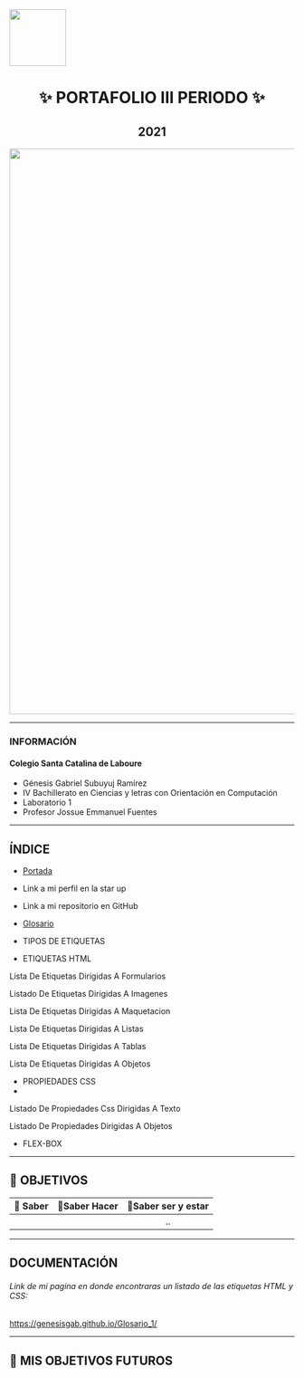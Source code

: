 <img width="100px"  src="https://static.wixstatic.com/media/d1b317_30d85a06c73e4bc7bf0952829a1cddb1~mv1.png/v1/crop/x_0,y_4,w_775,h_349/fill/w_408,h_172,al_c,q_85,usm_0.66_1.00_0.01/d1b317_30d85a06c73e4bc7bf0952829a1cddb1~mv1.webp">
<h1 align= "center">
✨ PORTAFOLIO III PERIODO ✨
</h1>
<h2 align="center">
2021
</h2>
<img width="1000px" src="https://definicion.de/wp-content/uploads/2008/03/computadora-1.jpg">

------------

### INFORMACIÓN

#### Colegio Santa Catalina de Laboure

- Génesis Gabriel Subuyuj Ramírez
- IV Bachillerato en Ciencias y letras con Orientación en Computación
- Laboratorio 1
- Profesor Jossue Emmanuel Fuentes
------------

## ÍNDICE
- [Portada](https://genesisgab.github.io/Glosario_1/ "Portada")

 - Link a mi perfil en la star up

 - Link a mi repositorio en GitHub
 
- [Glosario](https://genesisgab.github.io/Glosario_1/glosario.html "Glosario")

 - TIPOS DE ETIQUETAS
 - ETIQUETAS HTML
 
Lista De Etiquetas Dirigidas A Formularios

Listado De Etiquetas Dirigidas A Imagenes

Lista De Etiquetas Dirigidas A Maquetacion

Lista De Etiquetas Dirigidas A Listas

Lista De Etiquetas Dirigidas A Tablas

Lista De Etiquetas Dirigidas A Objetos

 - PROPIEDADES CSS
 - 
Listado De Propiedades Css Dirigidas A Texto

Listado De Propiedades Dirigidas A Objetos

 - FLEX-BOX


------------
## 🌠 OBJETIVOS 

| 🌟 Saber | 🌟Saber Hacer  | 🌟Saber ser y estar |
| :------------: | :------------: | :------------: |
|    |   |  .. |

------------

## DOCUMENTACIÓN

######  Link de mi pagina en donde encontraras un listado de las etiquetas HTML y CSS:
https://genesisgab.github.io/Glosario_1/

------------

## 📔 MIS OBJETIVOS FUTUROS

